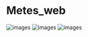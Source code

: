 # Metes_web


![images](https://github.com/Metesme/Metes_web/blob/main/doc/img/1.gif?raw=true)
![images](https://github.com/Metesme/Metes_web/blob/main/doc/img/2.gif?raw=true)
![images](https://github.com/Metesme/Metes_web/blob/main/doc/img/3.gif?raw=true)
